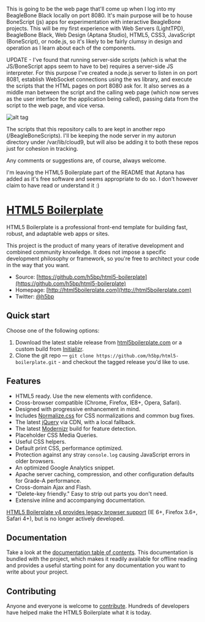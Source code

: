 This is going to be the web page that'll come up when I log into my BeagleBone Black locally on port 8080.  It's main purpose will be to house BoneScript (js) apps for experimentation with interactive BeagleBone projects.  This will be my first experience with Web Servers (LightTPD), BeagleBone Black, Web Design (Aptana Studio), HTML5, CSS3, JavaScript (BoneScript), or node.js, so it's likely to be fairly clumsy in design and operation as I learn about each of the components.  

UPDATE - I've found that running server-side scripts (which is what the JS/BoneScript apps seem to have to be) requires a server-side JS interpreter.  For this purpose I've created a node.js server to listen in on port 8081, establish WebSocket connections using the ws library, and execute the scripts that the HTML pages on port 8080 ask for.  It also serves as a middle man between the script and the calling web page (which now serves as the user interface for the application being called), passing data from the script to the web page, and vice versa.  

![alt tag](https://github.com/b--dub/BBBweb/img/Interoperations_Layout.bmp)


The scripts that this repository calls to are kept in another repo (/BeagleBoneScripts).  I'll be keeping the node server in my autorun directory under /var/lib/cloud9, but will also be adding it to both these repos just for cohesion in tracking.


Any comments or suggestions are, of course, always welcome.



I'm leaving the HTML5 Boilerplate part of the README that Aptana has added as it's free software and seems appropriate to do so.  I don't however claim to have read or understand it   :)


# [HTML5 Boilerplate](http://html5boilerplate.com)

HTML5 Boilerplate is a professional front-end template for building fast,
robust, and adaptable web apps or sites.

This project is the product of many years of iterative development and combined
community knowledge. It does not impose a specific development philosophy or
framework, so you're free to architect your code in the way that you want.

* Source: [https://github.com/h5bp/html5-boilerplate](https://github.com/h5bp/html5-boilerplate)
* Homepage: [http://html5boilerplate.com](http://html5boilerplate.com)
* Twitter: [@h5bp](http://twitter.com/h5bp)


## Quick start

Choose one of the following options:

1. Download the latest stable release from
   [html5boilerplate.com](http://html5boilerplate.com/) or a custom build from
   [Initializr](http://www.initializr.com).
2. Clone the git repo — `git clone
   https://github.com/h5bp/html5-boilerplate.git` - and checkout the tagged
   release you'd like to use.


## Features

* HTML5 ready. Use the new elements with confidence.
* Cross-browser compatible (Chrome, Firefox, IE8+, Opera, Safari).
* Designed with progressive enhancement in mind.
* Includes [Normalize.css](http://necolas.github.com/normalize.css/) for CSS
  normalizations and common bug fixes.
* The latest [jQuery](http://jquery.com/) via CDN, with a local fallback.
* The latest [Modernizr](http://modernizr.com/) build for feature detection.
* Placeholder CSS Media Queries.
* Useful CSS helpers.
* Default print CSS, performance optimized.
* Protection against any stray `console.log` causing JavaScript errors in
  older browsers.
* An optimized Google Analytics snippet.
* Apache server caching, compression, and other configuration defaults for
  Grade-A performance.
* Cross-domain Ajax and Flash.
* "Delete-key friendly." Easy to strip out parts you don't need.
* Extensive inline and accompanying documentation.

[HTML5 Boilerplate v4 provides legacy browser
support](https://github.com/h5bp/html5-boilerplate/tree/v4) (IE 6+, Firefox
3.6+, Safari 4+), but is no longer actively developed.

## Documentation

Take a look at the [documentation table of contents](doc/TOC.md). This
documentation is bundled with the project, which makes it readily available for
offline reading and provides a useful starting point for any documentation you
want to write about your project.


## Contributing

Anyone and everyone is welcome to [contribute](CONTRIBUTING.md). Hundreds of
developers have helped make the HTML5 Boilerplate what it is today.
